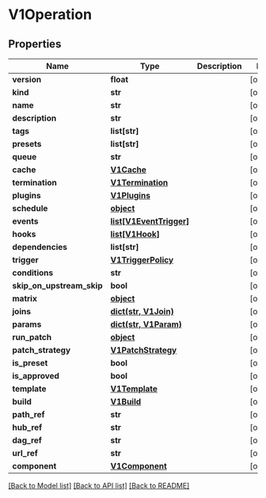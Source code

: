 # V1Operation

## Properties
Name | Type | Description | Notes
------------ | ------------- | ------------- | -------------
**version** | **float** |  | [optional] 
**kind** | **str** |  | [optional] 
**name** | **str** |  | [optional] 
**description** | **str** |  | [optional] 
**tags** | **list[str]** |  | [optional] 
**presets** | **list[str]** |  | [optional] 
**queue** | **str** |  | [optional] 
**cache** | [**V1Cache**](V1Cache.md) |  | [optional] 
**termination** | [**V1Termination**](V1Termination.md) |  | [optional] 
**plugins** | [**V1Plugins**](V1Plugins.md) |  | [optional] 
**schedule** | [**object**](.md) |  | [optional] 
**events** | [**list[V1EventTrigger]**](V1EventTrigger.md) |  | [optional] 
**hooks** | [**list[V1Hook]**](V1Hook.md) |  | [optional] 
**dependencies** | **list[str]** |  | [optional] 
**trigger** | [**V1TriggerPolicy**](V1TriggerPolicy.md) |  | [optional] 
**conditions** | **str** |  | [optional] 
**skip_on_upstream_skip** | **bool** |  | [optional] 
**matrix** | [**object**](.md) |  | [optional] 
**joins** | [**dict(str, V1Join)**](V1Join.md) |  | [optional] 
**params** | [**dict(str, V1Param)**](V1Param.md) |  | [optional] 
**run_patch** | [**object**](.md) |  | [optional] 
**patch_strategy** | [**V1PatchStrategy**](V1PatchStrategy.md) |  | [optional] 
**is_preset** | **bool** |  | [optional] 
**is_approved** | **bool** |  | [optional] 
**template** | [**V1Template**](V1Template.md) |  | [optional] 
**build** | [**V1Build**](V1Build.md) |  | [optional] 
**path_ref** | **str** |  | [optional] 
**hub_ref** | **str** |  | [optional] 
**dag_ref** | **str** |  | [optional] 
**url_ref** | **str** |  | [optional] 
**component** | [**V1Component**](V1Component.md) |  | [optional] 

[[Back to Model list]](../README.md#documentation-for-models) [[Back to API list]](../README.md#documentation-for-api-endpoints) [[Back to README]](../README.md)


